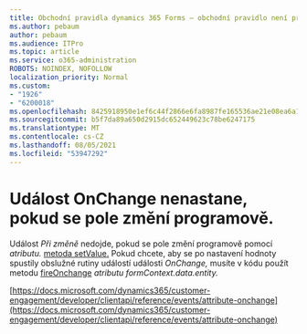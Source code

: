 ```yaml
---
title: Obchodní pravidla dynamics 365 Forms – obchodní pravidlo není pro formulář vypouštěné
ms.author: pebaum
author: pebaum
ms.audience: ITPro
ms.topic: article
ms.service: o365-administration
ROBOTS: NOINDEX, NOFOLLOW
localization_priority: Normal
ms.custom:
- "1926"
- "6200018"
ms.openlocfilehash: 8425918950e1ef6c44f2866e6fa8987fe165536ae21e08ea6a1da880f761d512
ms.sourcegitcommit: b5f7da89a650d2915dc652449623c78be6247175
ms.translationtype: MT
ms.contentlocale: cs-CZ
ms.lasthandoff: 08/05/2021
ms.locfileid: "53947292"
---
```

# <a name="onchange-event-does-not-occur-if-the-field-is-changed-programmatically"></a>Událost OnChange nenastane, pokud se pole změní programově.

Událost *Při změně* nedojde, pokud se pole změní programově pomocí *atributu.* [metoda setValue.](https://docs.microsoft.com/dynamics365/customer-engagement/developer/clientapi/reference/attributes/setvalue) Pokud chcete, aby se po nastavení hodnoty spustily obslužné rutiny událostí události *OnChange,* musíte v kódu použít metodu [fireOnchange](https://docs.microsoft.com/dynamics365/customer-engagement/developer/clientapi/reference/attributes/fireonchange) *atributu formContext.data.entity.*

[https://docs.microsoft.com/dynamics365/customer-engagement/developer/clientapi/reference/events/attribute-onchange](https://docs.microsoft.com/dynamics365/customer-engagement/developer/clientapi/reference/events/attribute-onchange)
